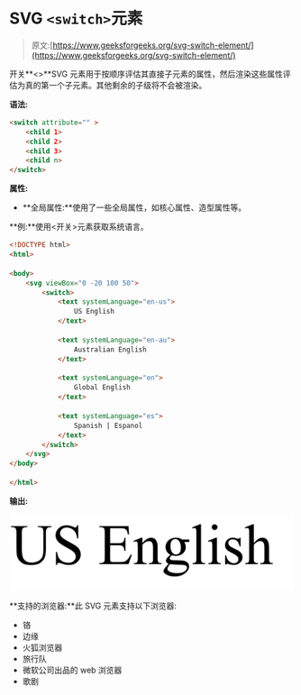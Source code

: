 # SVG `<switch>`元素

> 原文:[https://www.geeksforgeeks.org/svg-switch-element/](https://www.geeksforgeeks.org/svg-switch-element/)

开关**<>**SVG 元素用于按顺序评估其直接子元素的属性，然后渲染这些属性评估为真的第一个子元素。其他剩余的子级将不会被渲染。

**语法:**

```html
<switch attribute="" >
    <child 1>
    <child 2>
    <child 3>
    <child n>
</switch>

```

**属性:**

*   **全局属性:**使用了一些全局属性，如核心属性、造型属性等。

**例:**使用<开关>元素获取系统语言。

```html
<!DOCTYPE html>
<html>

<body>
    <svg viewBox="0 -20 100 50">
        <switch>
            <text systemLanguage="en-us">
                US English
            </text>

            <text systemLanguage="en-au">
                Australian English
            </text>

            <text systemLanguage="en">
                Global English
            </text>

            <text systemLanguage="es">
                Spanish | Espanol
            </text>
        </switch>
    </svg>
</body>

</html>
```

**输出:**

![](img/aa0cddf4bc1c38cc9df55088d4e9b346.png)

**支持的浏览器:**此 SVG 元素支持以下浏览器:

*   铬
*   边缘
*   火狐浏览器
*   旅行队
*   微软公司出品的 web 浏览器
*   歌剧